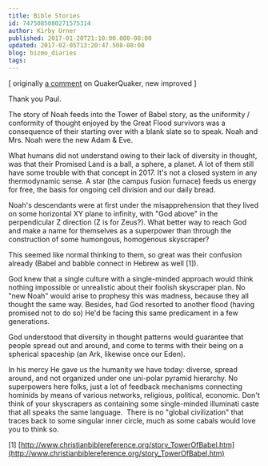 ```yaml
---
title: Bible Stories
id: 7475085080271575314
author: Kirby Urner
published: 2017-01-20T21:10:00.000-08:00
updated: 2017-02-05T13:20:47.508-08:00
blog: bizmo_diaries
tags: 
---
```


[ originally [a comment](http://www.quakerquaker.org/forum/topics/do-quakers-believe-in-continuing-revelation?commentId=2360685%3AComment%3A150463) on QuakerQuaker, new improved ]

Thank you Paul.

The story of Noah feeds into the Tower of 
Babel story, as the uniformity / conformity of thought enjoyed by the 
Great Flood survivors was a consequence of their starting over with a 
blank slate so to speak. Noah and Mrs. Noah were the new Adam & Eve.

What humans did not understand owing to their lack of diversity in 
thought, was that their Promised Land is a ball, a sphere, a planet. A 
lot of them still have some trouble with that concept in 2017. It's not a
 closed system in any thermodynamic sense. A star (the campus fusion 
furnace) feeds us energy for free, the basis for ongoing cell division 
and our daily bread.

Noah's descendants were at first under the misapprehension that they 
lived on some horizontal XY plane to infinity, with "God above" in the 
perpendicular Z direction (Z is for Zeus?). What better way to reach God and make a name 
for themselves as a superpower than through the construction of some 
humongous, homogenous skyscraper?

This seemed like normal thinking to them, so great was their confusion already (Babel and babble connect in Hebrew as well [1]).

God knew that a single culture with a single-minded approach would 
think nothing impossible or unrealistic about their foolish skyscraper 
plan. No "new Noah" would arise to prophesy this was madness, because 
they all thought the same way. Besides, had God resorted to another 
flood (having promised not to do so) He'd be facing this same 
predicament in a few generations.

God understood that diversity in thought patterns would guarantee that
 people spread out and around, and come to terms with their being on a 
spherical spaceship (an Ark, likewise once our Eden).

In his mercy He gave us the humanity we have today: diverse, spread 
around, and not organized under one uni-polar pyramid hierarchy. No 
superpowers here folks, just a lot of feedback mechanisms connecting 
hominids by means of various networks, religious, political, economic. 
Don't think of your skyscrapers as containing some single-minded 
illuminati caste that all speaks the same language.  There is no "global
 civilization" that traces back to some singular inner circle, much as 
some cabals would love you to think so.

[1] [http://www.christianbiblereference.org/story_TowerOfBabel.htm](http://www.christianbiblereference.org/story_TowerOfBabel.htm)

[](https://www.flickr.com/photos/kirbyurner/3483595185/in/photolist-6iQktX)